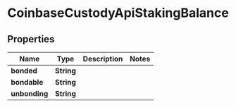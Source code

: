 
# CoinbaseCustodyApiStakingBalance

## Properties
Name | Type | Description | Notes
------------ | ------------- | ------------- | -------------
**bonded** | **String** |  | 
**bondable** | **String** |  | 
**unbonding** | **String** |  | 



